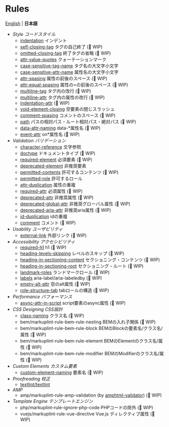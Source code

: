 # Rules

[English](./README.md) | **日本語**

- *Style コードスタイル*
	- [indentation](./markuplint-rule-indentation/README.ja.md) インデント
	- [self-closing-tag](./markuplint-rule-self-closing-tag/README.ja.md) タグの自己終了 (🚧 WIP)
	- [omitted-closing-tag](./markuplint-rule-omitted-closing-tag/README.ja.md) 終了タグの省略 (🚧 WIP)
	- [attr-value-quotes](./markuplint-rule-attr-value-quotes/README.ja.md) クォーテーションマーク
	- [case-sensitive-tag-name](./markuplint-rule-case-sensitive-tag-name/README.ja.md) タグ名の大文字小文字
	- [case-sensitive-attr-name](./markuplint-rule-case-sensitive-attr-name/README.ja.md) 属性名の大文字小文字
	- [attr-spasing](./markuplint-rule-attr-spasing/README.ja.md) 属性の前後のスペース (🚧 WIP)
	- [attr-equal-spasing](./markuplint-rule-attr-equal-spasing/README.ja.md) 属性の=の前後のスペース (🚧 WIP)
	- [multiline-tag](./markuplint-rule-multiline-tag/README.ja.md) タグ内の改行 (🚧 WIP)
	- [multiline-attr](./markuplint-rule-multiline-attr/README.ja.md) タグ内の属性の改行 (🚧 WIP)
	- [indentation-attr](./markuplint-rule-indentation-attr/README.ja.md) (🚧 WIP)
	- [void-element-closing](./markuplint-rule-void-element-closing/README.ja.md) 空要素の閉じスラッシュ
	- [comment-spasing](./markuplint-rule-comment-spasing/README.ja.md) コメントのスペース (🚧 WIP)
	- [path](./markuplint-rule-path/README.ja.md) パスの相対パス・ルート相対パス・絶対パス (🚧 WIP)
	- [data-attr-naming](./markuplint-rule-data-attr-naming/README.ja.md) data-*属性名 (🚧 WIP)
	- [event-attr](./markuplint-rule-event-attr/README.ja.md) on*属性名 (🚧 WIP)
- *Validation バリデーション*
	- [character-reference](./markuplint-rule-character-reference/README.ja.md) 文字参照
	- [doctype](./markuplint-rule-doctype/README.ja.md) ドキュメントタイプ (🚧 WIP)
	- [required-element](./markuplint-rule-required-element/README.ja.md) 必須要素 (🚧 WIP)
	- [deprecated-element](./markuplint-rule-deprecated-element/README.ja.md) 非推奨要素
	- [permitted-contents](./markuplint-rule-permitted-contents/README.ja.md) 許可するコンテンツ (🚧 WIP)
	- [permitted-role](./markuplint-rule-permitted-role/README.ja.md) 許可するロール
	- [attr-duplication](./markuplint-rule-attr-duplication/README.ja.md) 属性の重複
	- [required-attr](./markuplint-rule-required-attr/README.ja.md) 必須属性 (🚧 WIP)
	- [deprecated-attr](./markuplint-rule-deprecated-attr/README.ja.md) 非推奨属性 (🚧 WIP)
	- [deprecated-global-attr](./markuplint-rule-deprecated-global-attr/README.ja.md) 非推奨グローバル属性 (🚧 WIP)
	- [deprecated-aria-attr](./markuplint-rule-deprecated-aria-attr/README.ja.md) 非推奨aria属性 (🚧 WIP)
	- [id-duplication](./markuplint-rule-id-duplication/README.ja.md) idの重複
	- [comment](./markuplint-rule-comment/README.ja.md) コメント (🚧 WIP)
- *Usability ユーザビリティ*
	- [external-link](./markuplint-rule-external-link/README.ja.md) 外部リンク (🚧 WIP)
- *Accessibility アクセシビリティ*
	- [required-h1](./markuplint-rule-required-h1/README.ja.md) h1 (🚧 WIP)
	- [heading-levels-skipping](./markuplint-rule-heading-levels-skipping/README.ja.md) レベルのスキップ (🚧 WIP)
	- [heading-in-sectioning-content](./markuplint-rule-heading-in-sectioning-content/README.ja.md) セクショニング・コンテンツ (🚧 WIP)
	- [heading-in-sectioning-root](./markuplint-rule-heading-in-sectioning-root/README.ja.md) セクショニング・ルート (🚧 WIP)
	- [landmark-roles](./markuplint-rule-landmark-roles/README.ja.md) ランドマークロール (🚧 WIP)
	- [labels](./markuplint-rule-labels/README.ja.md) aria-label/aria-labeledby (🚧 WIP)
	- [empty-alt-attr](./markuplint-rule-empty-alt-attr/README.ja.md) 空のalt属性 (🚧 WIP)
	- [role-structure-tab](./markuplint-rule-role-structure-tab/README.ja.md) tabロールの構造 (🚧 WIP)
- *Performance パフォーマンス*
	- [async-attr-in-script](./markuplint-rule-async-attr-in-script/README.ja.md) script要素のasync属性 (🚧 WIP)
- *CSS Designing CSS設計*
	- [class-naming](./markuplint-rule-class-naming/README.ja.md) クラス名 (🚧 WIP)
	- bem/markuplint-rule-bem-rule-nesting BEMの入れ子関係 (🚧 WIP)
	- bem/markuplint-rule-bem-rule-block BEMのBlockの要素名/クラス名/属性 (🚧 WIP)
	- bem/markuplint-rule-bem-rule-element BEMのElementのクラス名/属性 (🚧 WIP)
	- bem/markuplint-rule-bem-rule-modifier BEMのModifierのクラス名/属性 (🚧 WIP)
- *Custom Elements カスタム要素*
	- [custom-element-naming](./markuplint-rule-custom-element-naming/README.ja.md) 要素名 (🚧 WIP)
- *Proofreading 校正*
	- [textlint/textlint](https://www.npmjs.com/package/markuplint-plugin-textlint)
- *AMP*
	- amp/markuplint-rule-amp-validation (by [amphtml-validator](https://www.npmjs.com/package/amphtml-validator)) (🚧 WIP)
- *Template Engine テンプレートエンジン*
	- php/markuplint-rule-ignore-php-code PHPコードの除外 (🚧 WIP)
	- vuejs/markuplint-rule-vue-directive Vue.js ディレクティブ属性 (🚧 WIP)
